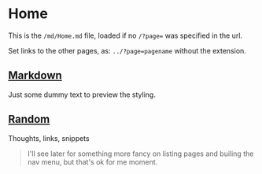 # Home

This is the `/md/Home.md` file, loaded if no `/?page=` was specified in the url.


Set links to the other pages, as: `../?page=pagename` without the extension.

## [Markdown](../?page=markdown)

Just some dummy text to preview the styling.

## [Random](../?page=random)
Thoughts, links, snippets



> I'll see later for something more fancy on listing pages and builing the nav menu, but that's ok for me moment.
